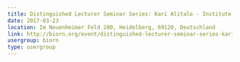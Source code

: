 ```yaml
---
title: Distinguished Lecturer Seminar Series: Kari Alitalo - Institute of Biomedicine Biomedicum Helsinki
date: 2017-03-23
location: Im Neuenheimer Feld 280, Heidelberg, 69120, Deutschland
link: http://biorn.org/event/distinguished-lecturer-seminar-series-kari-alitalo-institute-of-biomedicine-biomedicum-helsinki/
usergroup: biorn
type: usergroup
---
```


